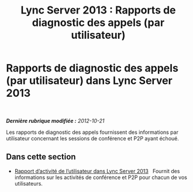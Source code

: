 ﻿---
title: 'Lync Server 2013 : Rapports de diagnostic des appels (par utilisateur)'
TOCTitle: Rapports de diagnostic des appels (par utilisateur)
ms:assetid: 9da13470-001e-415f-b8c5-29b1f3b531ba
ms:mtpsurl: https://technet.microsoft.com/fr-fr/library/Gg615023(v=OCS.15)
ms:contentKeyID: 49298326
ms.date: 05/20/2016
mtps_version: v=OCS.15
ms.translationtype: HT
---

# Rapports de diagnostic des appels (par utilisateur) dans Lync Server 2013

 

_**Dernière rubrique modifiée :** 2012-10-21_

Les rapports de diagnostic des appels fournissent des informations par utilisateur concernant les sessions de conférence et P2P ayant échoué.

## Dans cette section

  - [Rapport d’activité de l’utilisateur dans Lync Server 2013](lync-server-2013-user-activity-report.md)   Fournit des informations sur les activités de conférence et P2P pour chacun de vos utilisateurs.

